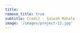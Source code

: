 ```yaml
---
title: 
remove_title: true
subtitle: Credit - Saiesh Mahale
image: '/images/project-12.jpg'
---
```

